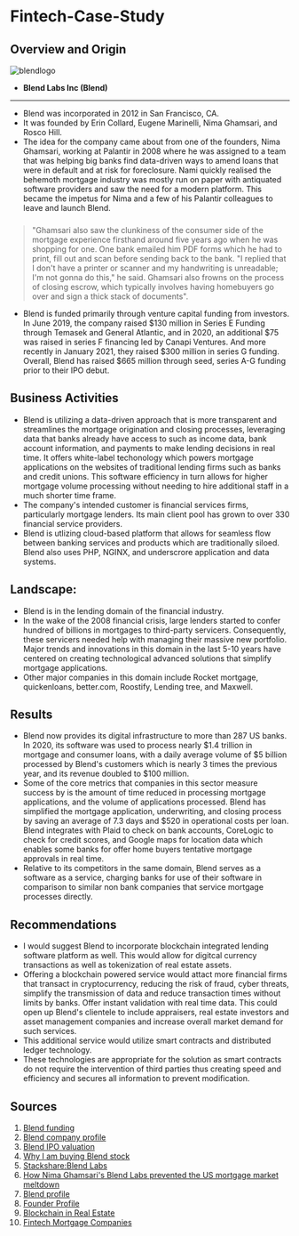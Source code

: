# Fintech-Case-Study
## Overview and Origin
![blendlogo](https://mma.prnewswire.com/media/548425/blend_Logo.jpg?p=twitter)
* **Blend Labs Inc (Blend)**

___
* Blend was incorporated in 2012 in San Francisco, CA.
* It was founded by Erin Collard, Eugene Marinelli, Nima Ghamsari, and Rosco Hill.
* The idea for the company came about from one of the founders, Nima Ghamsari, working at Palantir in 2008 where he was assigned to a team that was helping big banks find data-driven ways to amend loans that were in default and at risk for foreclosure. Nami quickly realised the behemoth mortgage industry was mostly run on paper with antiquated software providers and saw the need for a modern platform. This became the impetus for Nima and a few of his Palantir colleagues to leave and launch Blend.
###
>"Ghamsari also saw the clunkiness of the consumer side of the mortgage experience firsthand around five years ago when he was shopping for one. One bank emailed him PDF forms which he had to print, fill out and scan before sending back to the bank. "I replied that I don't have a printer or scanner and my handwriting is unreadable; I'm not gonna do this," he said. Ghamsari also frowns on the process of closing escrow, which typically involves having homebuyers go over and sign a thick stack of documents".

* Blend is funded primarily through venture capital funding from investors. In June 2019, the company raised $130 million in Series E Funding through Temasek and General Atlantic, and in 2020, an additional $75 was raised in series F financing led by Canapi Ventures. And more recently in January 2021, they raised $300 million in series G funding. Overall, Blend has raised $665 million through seed, series A-G funding prior to their IPO debut.

## Business Activities
* Blend is utilizing a data-driven approach that is more transparent and streamlines the mortgage origination and closing processes, leveraging data that banks already have access to such as income data, bank account information, and payments to make lending decisions in real time. It offers white-label techonology which powers mortgage applications on the websites of traditional lending firms such as banks and credit unions. This software efficiency in turn allows for higher mortgage volume processing without needing to hire additional staff in a much shorter time frame.
* The company's intended customer is financial services firms, particularly mortgage lenders. Its main client pool has grown to over 330 financial service providers.
* Blend is utlizing cloud-based platform that allows for seamless flow between banking services and products which are traditionally siloed. Blend also uses PHP, NGINX, and underscrore application and data systems.

## Landscape:
* Blend is in the lending domain of the financial industry.
* In the wake of the 2008 financial crisis, large lenders started to confer hundred of billions in mortgages to third-party servicers. Consequently, these servicers needed help with managing their massive new portfolio. Major trends and innovations in this domain in the last 5-10 years have centered on creating technological advanced solutions that simplify mortgage applications.
* Other major companies in this domain include Rocket mortgage, quickenloans, better.com, Roostify, Lending tree, and Maxwell. 

## Results
* Blend now provides its digital infrastructure to more than 287 US banks. In 2020, its software was used to process nearly $1.4 trillion in mortgage and consumer loans, with a daily average volume of $5 billion processed by Blend's customers which is nearly 3 times the previous year, and its revenue doubled to $100 million. 
* Some of the core metrics that companies in this sector measure success by is the amount of time reduced in processing mortgage applications, and the volume of applications processed. Blend has simplified the mortgage application, underwriting, and closing process by saving an average of 7.3 days and $520 in operational costs per loan. Blend integrates with Plaid to check on bank accounts, CoreLogic to check for credit scores, and Google maps for location data which enables some banks for offer home buyers tentative mortgage approvals in real time.
* Relative to its competitors in the same domain, Blend serves as a software as a service, charging banks for use of their software in comparison to similar non bank companies that service mortgage processes directly.

## Recommendations
* I would suggest Blend to incorporate blockchain integrated lending software platform as well. This would allow for digitcal currency transactions as well as tokenization of real estate assets.
* Offering a blockchain powered service would attact more financial firms that transact in cryptocurrency, reducing the risk of fraud, cyber threats, simplify the transmission of data and reduce transaction times without limits by banks. Offer instant validation with real time data. This could open up Blend's clientele to include appraisers, real estate investors and asset management companies and increase overall market demand for such services. 
* This additional service would utilize smart contracts and distributed ledger technology.
* These technologies are appropriate for the solution as smart contracts do not require the intervention of third parties thus creating speed and efficiency and secures all information to prevent modification.

## Sources
1. [Blend funding](https://www.protocol.com/fintech/blend-mortgage-series-g-valuation)
2. [Blend company profile](https://blend.com/company/about/)
3. [Blend IPO valuation](https://techcrunch.com/2021/07/16/digital-lending-platform-blend-valued-at-over-4b-in-its-public-debut/)
4. [Why I am buying Blend stock](https://www.fool.com/investing/2021/08/24/why-i-am-buying-blend-labs-stock/)
5. [Stackshare:Blend Labs](https://stackshare.io/blend-labs/blend-labs)
6. [How Nima Ghamsari's Blend Labs prevented the US mortgage market meltdown](https://www.forbesindia.com/article/cross-border/how-nima-ghamsaris-blend-labs-prevented-the-us-mortgage-market-meltdown/72291/1)
7. [Blend profile](https://blend.com/blog/insights/white-label-mortgage-apps-better-member-experience/)
8. [Founder Profile](https://medium.com/wharton-fintech/from-poker-star-to-unicorn-founder-nima-ghamsari-ceo-co-founder-of-blend-adcfc30ae863)
9. [Blockchain in Real Estate](https://www.ashurst.com/en/news-and-insights/insights/the-impact-of-blockchain-on-the-future-of-the-real-estate-sector/)
10. [Fintech Mortgage Companies](https://www.protocol.com/newsletters/protocol-fintech/mortgage-lenders-better-blend?rebelltitem=1#rebelltitem1)